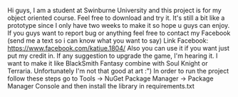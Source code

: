 Hi guys, 
I am a student at Swinburne University and this project is for my object oriented course. Feel free to download and try it.
It's still a bit like a prototype since I only have two weeks to make it so hope u guys can enjoy.
If you guys want to report bug or anything feel free to contact my Facebook (send me a text so i can know what you want to say)
Link Facebook: https://www.facebook.com/katiue.1804/
Also you can use it if you want just put my credit in.
If any suggestion to upgrade the game, I'm hearing it. I want to make it like BlackSmith Fantasy combine with Soul Knight or Terraria.
Unfortunately I'm not that good at art :")
In order to run the project follow these steps
go to Tools -> NuGet Package Manager -> Package Manager Console
and then install the library in requirements.txt
